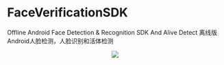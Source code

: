 # FaceVerificationSDK

Offline Android Face Detection &amp; Recognition SDK And Alive Detect 离线版Android人脸检测，人脸识别和活体检测

<div align=center>
<img src="[https://img-blog.csdnimg.cn/20200317222802798.jpg](https://user-images.githubusercontent.com/15169396/182625740-50b9668d-d500-40df-9dfd-447733989328.jpeg)"/>
</div>
